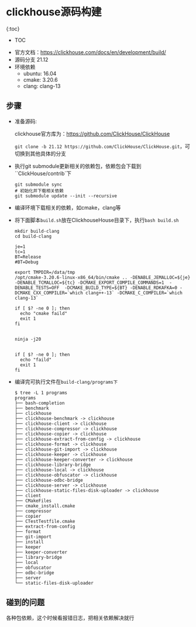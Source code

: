 # clickhouse源码构建

{:toc}
* TOC


- 官方文档：https://clickhouse.com/docs/en/development/build/
- 源码分支 21.12
- 环境依赖
  - ubuntu: 16.04
  - cmake: 3.20.6
  - clang: clang-13

## 步骤

- 准备源码: 

  clickhouse官方库为：https://github.com/ClickHouse/ClickHouse

  `git clone -b 21.12 https://github.com/ClickHouse/ClickHouse.git`，可切换到其他具体的分支

- 执行git submodule更新相关的依赖包，依赖包会下载到``ClickHouse/contrib`下

  ```shell
  git submodule sync
  # 初始化并下载相关依赖
  git submodule update --init --recursive 
  ```

- 编译环境下载相关的依赖，如cmake，clang等

- 将下面脚本`build.sh`放在ClickhouseHouse目录下，执行`bash build.sh`

  ```
  mkdir build-clang
  cd build-clang
  
  je=1
  tc=1
  BT=Release
  #BT=Debug
  
  export TMPDIR=/data/tmp
  /opt/cmake-3.20.6-linux-x86_64/bin/cmake .. -DENABLE_JEMALLOC=${je}  -DENABLE_TCMALLOC=${tc} -DCMAKE_EXPORT_COMPILE_COMMANDS=1  -DENABLE_TESTS=OFF  -DCMAKE_BUILD_TYPE=${BT} -DENABLE_RDKAFKA=0 -DCMAKE_CXX_COMPILER=`which clang++-13` -DCMAKE_C_COMPILER=`which clang-13`
  
  if [ $? -ne 0 ]; then
    echo "cmake faild"
    exit 1
  fi
  
  
  ninja -j20
  
  
  if [ $? -ne 0 ]; then
    echo "faild"
    exit 1
  fi
  ```

- 编译完可执行文件在`build-clang/programs下`

  ```
  $ tree -L 1 programs
  programs
  ├── bash-completion
  ├── benchmark
  ├── clickhouse
  ├── clickhouse-benchmark -> clickhouse
  ├── clickhouse-client -> clickhouse
  ├── clickhouse-compressor -> clickhouse
  ├── clickhouse-copier -> clickhouse
  ├── clickhouse-extract-from-config -> clickhouse
  ├── clickhouse-format -> clickhouse
  ├── clickhouse-git-import -> clickhouse
  ├── clickhouse-keeper -> clickhouse
  ├── clickhouse-keeper-converter -> clickhouse
  ├── clickhouse-library-bridge
  ├── clickhouse-local -> clickhouse
  ├── clickhouse-obfuscator -> clickhouse
  ├── clickhouse-odbc-bridge
  ├── clickhouse-server -> clickhouse
  ├── clickhouse-static-files-disk-uploader -> clickhouse
  ├── client
  ├── CMakeFiles
  ├── cmake_install.cmake
  ├── compressor
  ├── copier
  ├── CTestTestfile.cmake
  ├── extract-from-config
  ├── format
  ├── git-import
  ├── install
  ├── keeper
  ├── keeper-converter
  ├── library-bridge
  ├── local
  ├── obfuscator
  ├── odbc-bridge
  ├── server
  └── static-files-disk-uploader
  ```

## 碰到的问题

各种包依赖，这个时候看报错日志，把相关依赖解决就行